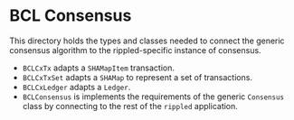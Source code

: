 # BCL Consensus 

This directory holds the types and classes needed
to connect the generic consensus algorithm to the
rippled-specific instance of consensus.

  * `BCLCxTx` adapts a `SHAMapItem` transaction.
  * `BCLCxTxSet` adapts a `SHAMap` to represent a set of transactions.
  * `BCLCxLedger` adapts a `Ledger`.
  * `BCLConsensus` is implements the requirements of the generic 
    `Consensus` class by connecting to the rest of the `rippled`
    application. 

